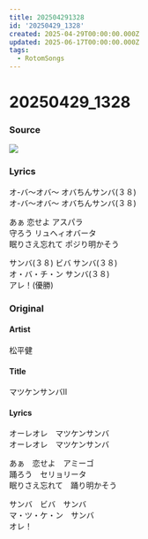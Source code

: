 ```yaml
---
title: 202504291328
id: '20250429_1328'
created: 2025-04-29T00:00:00.000Z
updated: 2025-06-17T00:00:00.000Z
tags:
  - RotomSongs
---
```

# 20250429_1328

### Source

![](https://x.com/Starlystrongest/status/1917073575347163445)

### Lyrics

オ-バ〜オバ〜 オバちんサンバ(３８)  
オ-バ〜オバ〜 オバちんサンバ(３８)  

あぁ 恋せよ アスパラ  
守ろう リュへィオバータ  
眠りさえ忘れて ポジり明かそう  

サンバ(３８) ビバ サンバ(３８)  
オ・バ・チ・ン サンバ(３８)  
アレ！(優勝)  


### Original

#### Artist

松平健

#### Title

マツケンサンバII

#### Lyrics

オーレオレ　マツケンサンバ  
オーレオレ　マツケンサンバ  

あぁ　恋せよ　アミーゴ  
踊ろう　セリョリータ  
眠りさえ忘れて　踊り明かそう  

サンバ　ビバ　サンバ  
マ・ツ・ケ・ン　サンバ  
オレ！  

